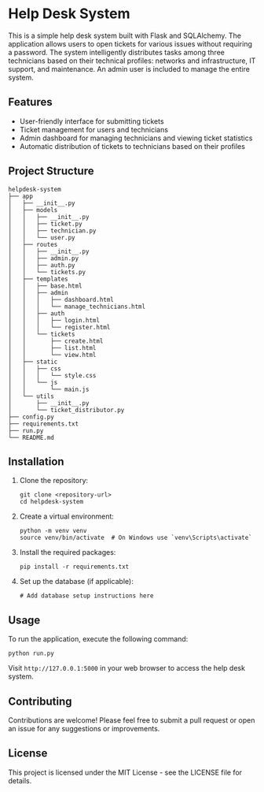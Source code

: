 # Help Desk System

This is a simple help desk system built with Flask and SQLAlchemy. The application allows users to open tickets for various issues without requiring a password. The system intelligently distributes tasks among three technicians based on their technical profiles: networks and infrastructure, IT support, and maintenance. An admin user is included to manage the entire system.

## Features

- User-friendly interface for submitting tickets
- Ticket management for users and technicians
- Admin dashboard for managing technicians and viewing ticket statistics
- Automatic distribution of tickets to technicians based on their profiles

## Project Structure

```
helpdesk-system
├── app
│   ├── __init__.py
│   ├── models
│   │   ├── __init__.py
│   │   ├── ticket.py
│   │   ├── technician.py
│   │   └── user.py
│   ├── routes
│   │   ├── __init__.py
│   │   ├── admin.py
│   │   ├── auth.py
│   │   └── tickets.py
│   ├── templates
│   │   ├── base.html
│   │   ├── admin
│   │   │   ├── dashboard.html
│   │   │   └── manage_technicians.html
│   │   ├── auth
│   │   │   ├── login.html
│   │   │   └── register.html
│   │   └── tickets
│   │       ├── create.html
│   │       ├── list.html
│   │       └── view.html
│   ├── static
│   │   ├── css
│   │   │   └── style.css
│   │   └── js
│   │       └── main.js
│   └── utils
│       ├── __init__.py
│       └── ticket_distributor.py
├── config.py
├── requirements.txt
├── run.py
└── README.md
```

## Installation

1. Clone the repository:
   ```
   git clone <repository-url>
   cd helpdesk-system
   ```

2. Create a virtual environment:
   ```
   python -m venv venv
   source venv/bin/activate  # On Windows use `venv\Scripts\activate`
   ```

3. Install the required packages:
   ```
   pip install -r requirements.txt
   ```

4. Set up the database (if applicable):
   ```
   # Add database setup instructions here
   ```

## Usage

To run the application, execute the following command:
```
python run.py
```

Visit `http://127.0.0.1:5000` in your web browser to access the help desk system.

## Contributing

Contributions are welcome! Please feel free to submit a pull request or open an issue for any suggestions or improvements.

## License

This project is licensed under the MIT License - see the LICENSE file for details.